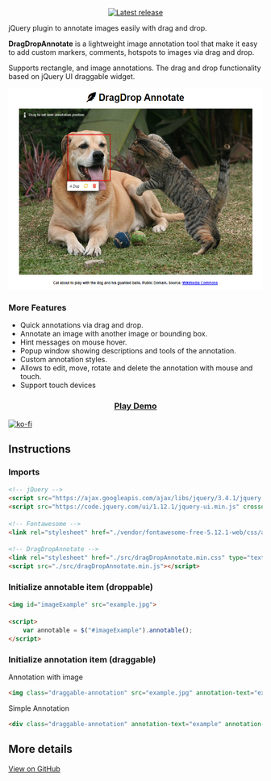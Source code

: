 <p align="center">
    <a href="https://github.com/AntoninoBonanno/DragDropAnnotate/releases"><img src="https://img.shields.io/github/v/release/AntoninoBonanno/DragDropAnnotate?label=Latest%20release" alt="Latest release"></a>
</p>

jQuery plugin to annotate images easily with drag and drop.

**DragDropAnnotate** is a lightweight image annotation tool that make it easy to add custom markers, comments, hotspots to images via drag and drop.

Supports rectangle, and image annotations. The drag and drop functionality based on jQuery UI draggable widget.

<p align="center"><img src="https://raw.githubusercontent.com/AntoninoBonanno/DragDropAnnotate/master/DragDropAnnotate.png" data-canonical-src="https://raw.githubusercontent.com/AntoninoBonanno/DragDropAnnotate/master/DragDropAnnotate.png" width="600" height="400" /></p>

### More Features
* Quick annotations via drag and drop.
* Annotate an image with another image or bounding box.
* Hint messages on mouse hover.
* Popup window showing descriptions and tools of the annotation.
* Custom annotation styles.
* Allows to edit, move, rotate and delete the annotation with mouse and touch.
* Support touch devices

<h3 style="text-align:center"><a href="https://antoninobonanno.github.io/DragDropAnnotate/example/index.html">Play Demo</a></h3>

[![ko-fi](https://ko-fi.com/img/githubbutton_sm.svg)](https://ko-fi.com/C0C46QJ0M)

## Instructions

### Imports
```html
<!-- jQuery -->
<script src="https://ajax.googleapis.com/ajax/libs/jquery/3.4.1/jquery.min.js"></script>
<script src="https://code.jquery.com/ui/1.12.1/jquery-ui.min.js" crossorigin="anonymous"></script>

<!-- Fontawesome -->
<link rel="stylesheet" href="./vendor/fontawesome-free-5.12.1-web/css/all.min.css" type="text/css" />

<!-- DragDropAnnotate -->
<link rel="stylesheet" href="./src/dragDropAnnotate.min.css" type="text/css" />
<script src="./src/dragDropAnnotate.min.js"></script>
```

### Initialize annotable item (droppable)

```html
<img id="imageExample" src="example.jpg">

<script>
    var annotable = $("#imageExample").annotable();
</script>
```
### Initialize annotation item (draggable)

Annotation with image

```html
<img class="draggable-annotation" src="example.jpg" annotation-text="example" />
```

Simple Annotation

```html
<div class="draggable-annotation" annotation-text="example" annotation-width="200" annotation-height="400"> Example </div>
```

## More details
[View on GitHub](https://github.com/AntoninoBonanno/DragDropAnnotate)
